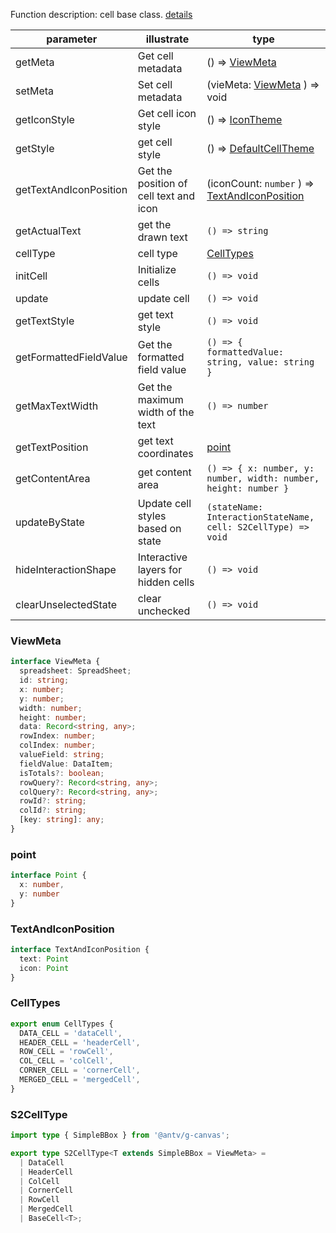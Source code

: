 Function description: cell base class. [details](https://github.com/antvis/S2/blob/master/packages/s2-core/src/cell/base-cell.ts)

| parameter              | illustrate                             | type                                                                    |
| ---------------------- | -------------------------------------- | ----------------------------------------------------------------------- |
| getMeta                | Get cell metadata                      | () => [ViewMeta](#viewmeta)                                             |
| setMeta                | Set cell metadata                      | (vieMeta: [ViewMeta](#viewmeta) ) => void                               |
| getIconStyle           | Get cell icon style                    | () => [IconTheme](/zh/docs/api/general/S2Theme#icontheme)               |
| getStyle               | get cell style                         | () => [DefaultCellTheme](/zh/docs/api/general/S2Theme#defaultcelltheme) |
| getTextAndIconPosition | Get the position of cell text and icon | (iconCount: `number` ) => [TextAndIconPosition](#textandiconposition)   |
| getActualText          | get the drawn text                     | `() => string`                                                          |
| cellType               | cell type                              | [CellTypes](#celltypes)                                                 |
| initCell               | Initialize cells                       | `() => void`                                                            |
| update                 | update cell                            | `() => void`                                                            |
| getTextStyle           | get text style                         | `() => void`                                                            |
| getFormattedFieldValue | Get the formatted field value          | `() => { formattedValue: string, value: string }`                       |
| getMaxTextWidth        | Get the maximum width of the text      | `() => number`                                                          |
| getTextPosition        | get text coordinates                   | [point](#point)                                                         |
| getContentArea         | get content area                       | `() => { x: number, y: number, width: number, height: number }`         |
| updateByState          | Update cell styles based on state      | `(stateName: InteractionStateName, cell: S2CellType) => void`           |
| hideInteractionShape   | Interactive layers for hidden cells    | `() => void`                                                            |
| clearUnselectedState   | clear unchecked                        | `() => void`                                                            |

### ViewMeta

```ts
interface ViewMeta {
  spreadsheet: SpreadSheet;
  id: string;
  x: number;
  y: number;
  width: number;
  height: number;
  data: Record<string, any>;
  rowIndex: number;
  colIndex: number;
  valueField: string;
  fieldValue: DataItem;
  isTotals?: boolean;
  rowQuery?: Record<string, any>;
  colQuery?: Record<string, any>;
  rowId?: string;
  colId?: string;
  [key: string]: any;
}
```

### point

```ts
interface Point {
  x: number,
  y: number
}
```

### TextAndIconPosition

```ts
interface TextAndIconPosition {
  text: Point
  icon: Point
}
```

### CellTypes

```ts
export enum CellTypes {
  DATA_CELL = 'dataCell',
  HEADER_CELL = 'headerCell',
  ROW_CELL = 'rowCell',
  COL_CELL = 'colCell',
  CORNER_CELL = 'cornerCell',
  MERGED_CELL = 'mergedCell',
}
```

### S2CellType

```ts
import type { SimpleBBox } from '@antv/g-canvas';

export type S2CellType<T extends SimpleBBox = ViewMeta> =
  | DataCell
  | HeaderCell
  | ColCell
  | CornerCell
  | RowCell
  | MergedCell
  | BaseCell<T>;
```
